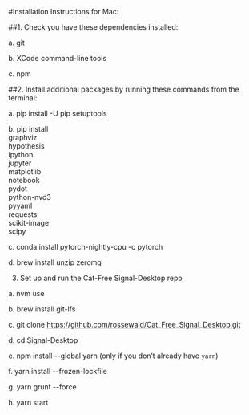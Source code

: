 #Installation Instructions for Mac:

##1. Check you have these dependencies installed:

a. git

b. XCode command-line tools

c. npm

##2. Install additional packages by running these commands from the terminal:

a. pip install -U pip setuptools

b. pip install \
    graphviz \
    hypothesis \
    ipython \
    jupyter \
    matplotlib \
    notebook \
    pydot \
    python-nvd3 \
    pyyaml \
    requests \
    scikit-image \
    scipy
    
c. conda install pytorch-nightly-cpu -c pytorch

d. brew install unzip zeromq

3. Set up and run the Cat-Free Signal-Desktop repo

a. nvm use

b. brew install git-lfs

c. git clone https://github.com/rossewald/Cat_Free_Signal_Desktop.git

d. cd Signal-Desktop

e. npm install --global yarn  (only if you don’t already have `yarn`)

f. yarn install --frozen-lockfile

g. yarn grunt --force

h. yarn start
